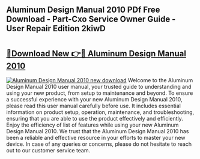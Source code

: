 ## Aluminum Design Manual 2010 PDf Free Download - Part-Cxo Service Owner Guide - User Repair Edition 2kiwD

# <h2><a href="http://bc37754.oget.top/?id=Aluminum+Design+Manual+2010">🔗Download New 👉🔴 Aluminum Design Manual 2010</a></h2>

[![Aluminum Design Manual 2010 new download](https://i.imgur.com/5g1atiW.png)](http://bc37754.oget.top/?id=Aluminum+Design+Manual+2010)
Welcome to the Aluminum Design Manual 2010 user manual, your trusted guide to understanding and using your new product, from setup to maintenance and beyond. To ensure a successful experience with your new Aluminum Design Manual 2010, please read this user manual carefully before use. It includes essential information on product setup, operation, maintenance, and troubleshooting, ensuring that you are able to use the product effectively and efficiently. Enjoy the efficiency of list of features while using your new Aluminum Design Manual 2010. We trust that the Aluminum Design Manual 2010 has been a reliable and effective resource in your efforts to master your new device. In case of any queries or concerns, please do not hesitate to reach out to our customer service team.
